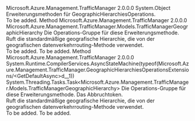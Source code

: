 <Type Name="GeographicHierarchiesOperationsExtensions" FullName="Microsoft.Azure.Management.TrafficManager.GeographicHierarchiesOperationsExtensions">
  <TypeSignature Language="C#" Value="public static class GeographicHierarchiesOperationsExtensions" />
  <TypeSignature Language="ILAsm" Value=".class public auto ansi abstract sealed beforefieldinit GeographicHierarchiesOperationsExtensions extends System.Object" />
  <TypeSignature Language="DocId" Value="T:Microsoft.Azure.Management.TrafficManager.GeographicHierarchiesOperationsExtensions" />
  <TypeSignature Language="VB.NET" Value="Public Module GeographicHierarchiesOperationsExtensions" />
  <TypeSignature Language="F#" Value="type GeographicHierarchiesOperationsExtensions = class" />
  <AssemblyInfo>
    <AssemblyName>Microsoft.Azure.Management.TrafficManager</AssemblyName>
    <AssemblyVersion>2.0.0.0</AssemblyVersion>
  </AssemblyInfo>
  <Base>
    <BaseTypeName>System.Object</BaseTypeName>
  </Base>
  <Interfaces />
  <Docs>
    <summary>
            Erweiterungsmethoden für GeographicHierarchiesOperations.
            </summary>
    <remarks>To be added.</remarks>
  </Docs>
  <Members>
    <Member MemberName="GetDefault">
      <MemberSignature Language="C#" Value="public static Microsoft.Azure.Management.TrafficManager.Models.TrafficManagerGeographicHierarchy GetDefault (this Microsoft.Azure.Management.TrafficManager.IGeographicHierarchiesOperations operations);" />
      <MemberSignature Language="ILAsm" Value=".method public static hidebysig class Microsoft.Azure.Management.TrafficManager.Models.TrafficManagerGeographicHierarchy GetDefault(class Microsoft.Azure.Management.TrafficManager.IGeographicHierarchiesOperations operations) cil managed" />
      <MemberSignature Language="DocId" Value="M:Microsoft.Azure.Management.TrafficManager.GeographicHierarchiesOperationsExtensions.GetDefault(Microsoft.Azure.Management.TrafficManager.IGeographicHierarchiesOperations)" />
      <MemberSignature Language="VB.NET" Value="&lt;Extension()&gt;&#xA;Public Function GetDefault (operations As IGeographicHierarchiesOperations) As TrafficManagerGeographicHierarchy" />
      <MemberSignature Language="F#" Value="static member GetDefault : Microsoft.Azure.Management.TrafficManager.IGeographicHierarchiesOperations -&gt; Microsoft.Azure.Management.TrafficManager.Models.TrafficManagerGeographicHierarchy" Usage="Microsoft.Azure.Management.TrafficManager.GeographicHierarchiesOperationsExtensions.GetDefault operations" />
      <MemberType>Method</MemberType>
      <AssemblyInfo>
        <AssemblyName>Microsoft.Azure.Management.TrafficManager</AssemblyName>
        <AssemblyVersion>2.0.0.0</AssemblyVersion>
      </AssemblyInfo>
      <ReturnValue>
        <ReturnType>Microsoft.Azure.Management.TrafficManager.Models.TrafficManagerGeographicHierarchy</ReturnType>
      </ReturnValue>
      <Parameters>
        <Parameter Name="operations" Type="Microsoft.Azure.Management.TrafficManager.IGeographicHierarchiesOperations" RefType="this" />
      </Parameters>
      <Docs>
        <param name="operations">
            Die Operations-Gruppe für diese Erweiterungsmethode.
            </param>
        <summary>
            Ruft die standardmäßige geografische Hierarchie, die von der geografischen datenverkehrrouting-Methode verwendet.
            </summary>
        <returns>To be added.</returns>
        <remarks>To be added.</remarks>
      </Docs>
    </Member>
    <Member MemberName="GetDefaultAsync">
      <MemberSignature Language="C#" Value="public static System.Threading.Tasks.Task&lt;Microsoft.Azure.Management.TrafficManager.Models.TrafficManagerGeographicHierarchy&gt; GetDefaultAsync (this Microsoft.Azure.Management.TrafficManager.IGeographicHierarchiesOperations operations, System.Threading.CancellationToken cancellationToken = null);" />
      <MemberSignature Language="ILAsm" Value=".method public static hidebysig class System.Threading.Tasks.Task`1&lt;class Microsoft.Azure.Management.TrafficManager.Models.TrafficManagerGeographicHierarchy&gt; GetDefaultAsync(class Microsoft.Azure.Management.TrafficManager.IGeographicHierarchiesOperations operations, valuetype System.Threading.CancellationToken cancellationToken) cil managed" />
      <MemberSignature Language="DocId" Value="M:Microsoft.Azure.Management.TrafficManager.GeographicHierarchiesOperationsExtensions.GetDefaultAsync(Microsoft.Azure.Management.TrafficManager.IGeographicHierarchiesOperations,System.Threading.CancellationToken)" />
      <MemberSignature Language="F#" Value="static member GetDefaultAsync : Microsoft.Azure.Management.TrafficManager.IGeographicHierarchiesOperations * System.Threading.CancellationToken -&gt; System.Threading.Tasks.Task&lt;Microsoft.Azure.Management.TrafficManager.Models.TrafficManagerGeographicHierarchy&gt;" Usage="Microsoft.Azure.Management.TrafficManager.GeographicHierarchiesOperationsExtensions.GetDefaultAsync (operations, cancellationToken)" />
      <MemberType>Method</MemberType>
      <AssemblyInfo>
        <AssemblyName>Microsoft.Azure.Management.TrafficManager</AssemblyName>
        <AssemblyVersion>2.0.0.0</AssemblyVersion>
      </AssemblyInfo>
      <Attributes>
        <Attribute>
          <AttributeName>System.Runtime.CompilerServices.AsyncStateMachine(typeof(Microsoft.Azure.Management.TrafficManager.GeographicHierarchiesOperationsExtensions/&lt;GetDefaultAsync&gt;d__1))</AttributeName>
        </Attribute>
      </Attributes>
      <ReturnValue>
        <ReturnType>System.Threading.Tasks.Task&lt;Microsoft.Azure.Management.TrafficManager.Models.TrafficManagerGeographicHierarchy&gt;</ReturnType>
      </ReturnValue>
      <Parameters>
        <Parameter Name="operations" Type="Microsoft.Azure.Management.TrafficManager.IGeographicHierarchiesOperations" RefType="this" />
        <Parameter Name="cancellationToken" Type="System.Threading.CancellationToken" />
      </Parameters>
      <Docs>
        <param name="operations">
            Die Operations-Gruppe für diese Erweiterungsmethode.
            </param>
        <param name="cancellationToken">
            Das Abbruchtoken.
            </param>
        <summary>
            Ruft die standardmäßige geografische Hierarchie, die von der geografischen datenverkehrrouting-Methode verwendet.
            </summary>
        <returns>To be added.</returns>
        <remarks>To be added.</remarks>
      </Docs>
    </Member>
  </Members>
</Type>